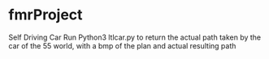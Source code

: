 # fmrProject
Self Driving Car
Run Python3 ltlcar.py to return the actual path taken by the car of the 55 world, with a bmp of the plan and actual resulting path
